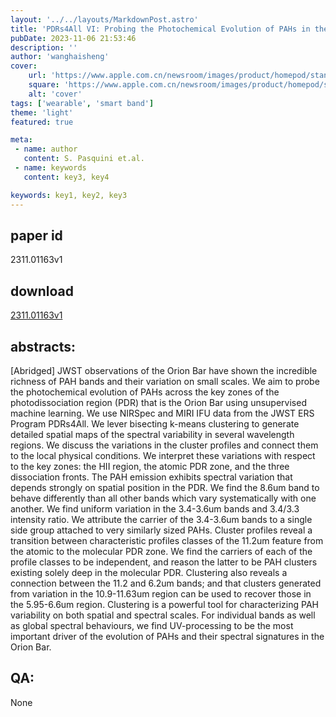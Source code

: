 ```yaml
---
layout: '../../layouts/MarkdownPost.astro'
title: 'PDRs4All VI: Probing the Photochemical Evolution of PAHs in the Orion Bar Using Machine Learning Techniques'
pubDate: 2023-11-06 21:53:46
description: ''
author: 'wanghaisheng'
cover:
    url: 'https://www.apple.com.cn/newsroom/images/product/homepod/standard/Apple-HomePod-hero-230118_big.jpg.large_2x.jpg'
    square: 'https://www.apple.com.cn/newsroom/images/product/homepod/standard/Apple-HomePod-hero-230118_big.jpg.large_2x.jpg'
    alt: 'cover'
tags: ['wearable', 'smart band'] 
theme: 'light'
featured: true

meta:
 - name: author
   content: S. Pasquini et.al.
 - name: keywords
   content: key3, key4

keywords: key1, key2, key3
---
```


## paper id
2311.01163v1
## download
[2311.01163v1](http://arxiv.org/abs/2311.01163v1)
## abstracts:
[Abridged] JWST observations of the Orion Bar have shown the incredible richness of PAH bands and their variation on small scales. We aim to probe the photochemical evolution of PAHs across the key zones of the photodissociation region (PDR) that is the Orion Bar using unsupervised machine learning. We use NIRSpec and MIRI IFU data from the JWST ERS Program PDRs4All. We lever bisecting k-means clustering to generate detailed spatial maps of the spectral variability in several wavelength regions. We discuss the variations in the cluster profiles and connect them to the local physical conditions. We interpret these variations with respect to the key zones: the HII region, the atomic PDR zone, and the three dissociation fronts. The PAH emission exhibits spectral variation that depends strongly on spatial position in the PDR. We find the 8.6um band to behave differently than all other bands which vary systematically with one another. We find uniform variation in the 3.4-3.6um bands and 3.4/3.3 intensity ratio. We attribute the carrier of the 3.4-3.6um bands to a single side group attached to very similarly sized PAHs. Cluster profiles reveal a transition between characteristic profiles classes of the 11.2um feature from the atomic to the molecular PDR zone. We find the carriers of each of the profile classes to be independent, and reason the latter to be PAH clusters existing solely deep in the molecular PDR. Clustering also reveals a connection between the 11.2 and 6.2um bands; and that clusters generated from variation in the 10.9-11.63um region can be used to recover those in the 5.95-6.6um region. Clustering is a powerful tool for characterizing PAH variability on both spatial and spectral scales. For individual bands as well as global spectral behaviours, we find UV-processing to be the most important driver of the evolution of PAHs and their spectral signatures in the Orion Bar.
## QA:
None
